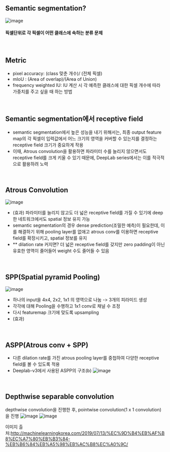 ## Semantic segmentation?
![image](https://user-images.githubusercontent.com/61492320/206649803-ef5c565e-b351-4152-8e32-4ad01b0a449b.png)
#### 픽셀단위로 각 픽셀이 어떤 클래스에 속하는 분류 문제

</br>

## Metric
- pixel accuracy: (class 맞춘 개수)/ (전체 픽셀)
- mIoU : (Area of overlap)/(Area of Union)
- frequency weighted IU: IU 계산 시 각 예측한 클래스에 대한 픽셀 개수에 따라 가중치를 주고 싶을 때 하는 방법

</br>


## Semantic segmentation에서 receptive field
- semantic segmentation에서 높은 성능을 내기 위해서는, 최종 output feature map의 각 픽셀이 입력값에서 어느 크기의 영역을 커버할 수 있는지를 결정하는 receptive field 크기가 중요하게 작용
- 이때, Atrous convolution을 활용하면 파라미터 수를 늘리지 않으면서도 receptive field를 크게 키울 수 있기 때문에, DeepLab series에서는 이를 적극적으로 활용하려 노력


</br>


## Atrous Convolution
![image](https://user-images.githubusercontent.com/61492320/206650383-50c01a2d-7f72-4fc3-bac8-cf8f5fb8f4c8.png)
- (효과) 파라미터를 늘리지 않고도 더 넓은 receptive  field를 가질 수 있기에 deep한 네트워크에서도 spatial 정보 유지 가능
- semantic segmentation의 경우 dense prediction(조밀한 예측)이 필요한데, 이를 해결하기 위해 pooling layer를 없애고 atrous conv를 이용하면 receptive field를 확장시키고, spatial 정보를 유지
- ** dilation rate 커지면? 더 넓은 receptive field를 갖지만 zero padding이 아닌 유효한 영역이 줄어들어 weight 수도 줄어들 수 있음

</br>

## SPP(Spatial pyramid Pooling)
![image](https://user-images.githubusercontent.com/61492320/206654406-d42a628b-8e3f-4e71-8458-d38ebdf8556c.png)
- 하나의 input을 4x4, 2x2, 1x1 의 영역으로 나눔 -> 3개의 피라미드 생성
- 각각에 대해 Pooling을 수행하고 1x1 conv로 채널 수 조정
- 다시 featuremap 크기에 맞도록 upsampling
- (효과) 

</br>

## ASPP(Atrous conv + SPP)
- 다른 dilation rate를 가진 atrous pooling layer를 중첩하여 다양한 receptive field를 볼 수 있도록 적용
- Deeplab-v3에서 사용된 ASPP의 구조(b)
![image](https://user-images.githubusercontent.com/61492320/206652242-d913f229-0a58-4347-8338-0aae8125d1eb.png)


</br>


## Depthwise separable convolution
depthwise convolution을 진행한 후, pointwise convolution(1 x 1 convolution)을 진행
![image](https://user-images.githubusercontent.com/61492320/206652923-8be28234-101c-4fb8-8720-de0791148c55.png)
![image](https://user-images.githubusercontent.com/61492320/206653065-215ef2bd-464e-441d-8160-73ec96722c98.png)







이미지 출처:http://machinelearningkorea.com/2019/07/13/%EC%9D%B4%EB%AF%B8%EC%A7%80%EB%B3%84-%EB%B6%84%EB%A5%98%EB%AC%B8%EC%A0%9C/
